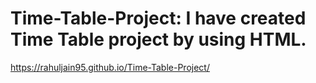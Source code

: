 # Time-Table-Project: I have created Time Table project by using HTML.
https://rahuljain95.github.io/Time-Table-Project/
